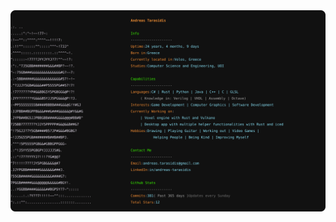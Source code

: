 <a href="https://github.com/AndreasTar/AndreasTar">
  <picture>
    <img alt="Andreas Tarasidis' GitHub Profile README" src="https://github.com/AndreasTar/AndreasTar/blob/master/temp.svg">
  </picture>
</a>